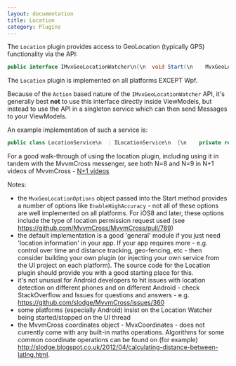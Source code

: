 ```yaml
---
layout: documentation
title: Location
category: Plugins
---
```

The `Location` plugin provides access to GeoLocation (typically GPS) functionality via the API:
```c# 
public interface IMvxGeoLocationWatcher\n{\n  void Start(\n    MvxGeoLocationOptions options, \n    Action<MvxGeoLocation> success, \n    Action<MvxLocationError> error);\n  void Stop();\n  bool Started { get; }\n}",
```
The `Location` plugin is implemented on all platforms EXCEPT Wpf.

Because of the `Action` based nature of the `IMvxGeoLocationWatcher` API, it's generally best **not** to use this interface directly inside ViewModels, but instead to use the API in a singleton service which can then send Messages to your ViewModels.

An example implementation of such a service is:
```c# 
public class LocationService\n  : ILocationService\n  {\n    private readonly IMvxGeoLocationWatcher _watcher;\n    private readonly IMvxMessenger _messenger;\n\n    public LocationService(IMvxGeoLocationWatcher watcher, IMvxMessenger messenger)\n    {\n      _watcher = watcher;\n      _messenger = messenger;\n      _watcher.Start(new MvxGeoLocationOptions(), OnLocation, OnError);\n    }\n\n    private void OnLocation(MvxGeoLocation location)\n    {\n      var message = new LocationMessage(this,\n                                        location.Coordinates.Latitude,\n                                        location.Coordinates.Longitude\n                                       );\n\n      _messenger.Publish(message);\n    }\n\n    private void OnError(MvxLocationError error)\n    {\n      Mvx.Error(\"Seen location error {0}\", error.Code);\n    }\n  }",
```
For a good walk-through of using the location plugin, including using it in tandem with the MvvmCross messenger, see both N=8 and N=9 in N+1 videos of MvvmCross - [N+1 videos](https://github.com/slodge/MvvmCross/wiki/N-1-Videos-Of-MvvmCross)

Notes:

- the `MvxGeoLocationOptions` object passed into the Start method provides a number of options like `EnableHighAccuracy` - not all of these options are well implemented on all platforms. For iOS8 and later, these options include the type of location permission request used (see https://github.com/MvvmCross/MvvmCross/pull/789)
- the default implementation is a good 'general' module if you just need 'location information' in your app. If your app requires more - e.g. control over time and distance tracking, geo-fencing, etc - then consider building your own plugin (or injecting your own service from the UI project on each platform). The source code for the Location plugin should provide you with a good starting place for this.
- it's not unusual for Android developers to hit issues with location detection on different phones and on different Android - check StackOverflow and Issues for questions and answers - e.g. https://github.com/slodge/MvvmCross/issues/360
- some platforms (especially Android) insist on the Location Watcher being started/stopped on the UI thread
- the MvvmCross coordinates object - MvxCoordinates - does not currently come with any built-in maths operations. Algorithms for some common coordinate operations can be found on (for example) http://slodge.blogspot.co.uk/2012/04/calculating-distance-between-latlng.html.